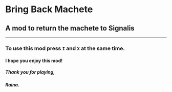 # Bring Back Machete
## A mod to return the machete to Signalis

--------------------------------------------------------------------------------------------------------------------------------------------------------------------
### To use this mod press `I` and `X` at the same time.


#### I hope you enjoy this mod!
##### Thank you for playing,
##### Raina.
